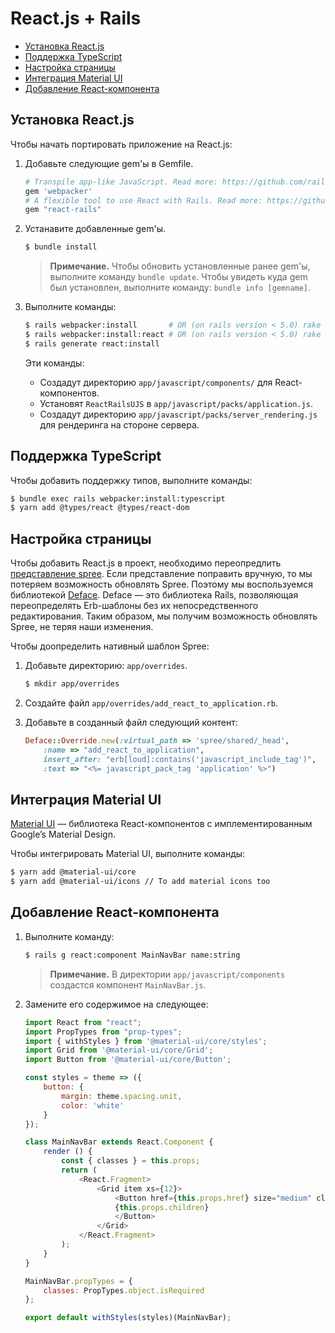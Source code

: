 # React.js + Rails

* [Установка React.js](#Установка-reactjs)
* [Поддержка TypeScript](#Поддержка-typescript)
* [Настройка страницы](#Настройка-страницы)
* [Интеграция Material UI](#Интеграция-material-ui)
* [Добавление React-компонента](#Добавление-react-компонента)

## Установка React.js

Чтобы начать портировать приложение на React.js:
 
1. Добавьте следующие gem'ы в Gemfile.

    ```bash
    # Transpile app-like JavaScript. Read more: https://github.com/rails/webpacker
    gem 'webpacker'
    # A flexible tool to use React with Rails. Read more: https://github.com/reactjs/react-rails
    gem "react-rails"
    ```

2. Устанавите добавленные gem'ы.

	```bash
	$ bundle install
	```

   > **Примечание.** Чтобы обновить установленные ранее gem'ы, выполните команду `bundle update`. Чтобы увидеть куда gem был установлен, выполните команду: `bundle info [gemname]`.

3. Выполните команды:

	```bash
    $ rails webpacker:install       # OR (on rails version < 5.0) rake webpacker:install
    $ rails webpacker:install:react # OR (on rails version < 5.0) rake webpacker:install:react
    $ rails generate react:install
    ```

    Эти команды:

    * Создадут директорию `app/javascript/components/` для React-компонентов.
    * Установят `ReactRailsUJS` в `app/javascript/packs/application.js`.
    * Создадут директорию `app/javascript/packs/server_rendering.js` для рендеринга на стороне сервера.

## Поддержка TypeScript

Чтобы добавить поддержку типов, выполните команды:

```bash
$ bundle exec rails webpacker:install:typescript
$ yarn add @types/react @types/react-dom
```

## Настройка страницы

Чтобы добавить React.js в проект, необходимо переопредлить [представление spree](../../app/views/spree/shared/_head.html.erb). Если представление поправить вручную, то мы потеряем возможность обновлять Spree. Поэтому мы воспользуемся библиотекой [Deface](https://github.com/spree/deface). Deface — это библиотека Rails, позволяющая переопределять Erb-шаблоны без их непосредственного редактирования. Таким образом, мы получим возможность обновлять Spree, не теряя наши изменения. 

Чтобы доопределить нативный шаблон Spree:

1. Добавьте директорию: `app/overrides`.

	```bash
	$ mkdir app/overrides
	```

2. Создайте файл `app/overrides/add_react_to_application.rb`.
3. Добавьте в созданный файл следующий контент:
	
    ```rb
    Deface::Override.new(:virtual_path => 'spree/shared/_head',
        :name => "add_react_to_application",
        insert_after: "erb[loud]:contains('javascript_include_tag')",
        :text => "<%= javascript_pack_tag 'application' %>")
    ```

## Интеграция Material UI

[Material UI](https://github.com/mui-org/material-ui) — библиотека React-компонентов с имплементированным Google’s Material Design.

Чтобы интегрировать Material UI, выполните команды:

```bash
$ yarn add @material-ui/core
$ yarn add @material-ui/icons // To add material icons too
```

## Добавление React-компонента

1. Выполните команду:

    ```bash
    $ rails g react:component MainNavBar name:string
    ```

    > **Примечание.** В директории `app/javascript/components` создастся компонент `MainNavBar.js`.

2. Замените его содержимое на следующее:

    ```js
    import React from "react";
    import PropTypes from "prop-types";
    import { withStyles } from '@material-ui/core/styles';
    import Grid from '@material-ui/core/Grid';
    import Button from '@material-ui/core/Button';

    const styles = theme => ({
        button: {
            margin: theme.spacing.unit,
            color: 'white'
        }
    });

    class MainNavBar extends React.Component {
        render () {
            const { classes } = this.props;
            return (
                <React.Fragment>
                    <Grid item xs={12}>
                        <Button href={this.props.href} size="medium" className={classes.button}>
                        {this.props.children}
                        </Button> 
                    </Grid>
                </React.Fragment>
            );
        }
    }

    MainNavBar.propTypes = {
        classes: PropTypes.object.isRequired
    };

    export default withStyles(styles)(MainNavBar);
    ```
